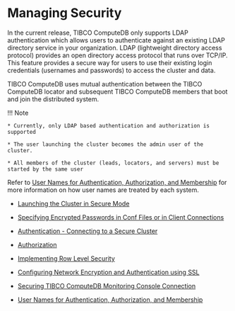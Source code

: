 # Managing Security

In the current release, TIBCO ComputeDB only supports LDAP authentication which allows users to authenticate against an existing LDAP directory service in your organization. LDAP (lightweight directory access protocol) provides an open directory access protocol that runs over TCP/IP. </br>This feature provides a secure way for users to use their existing login credentials (usernames and passwords) to access the cluster and data.

TIBCO ComputeDB uses mutual authentication between the TIBCO ComputeDB locator and subsequent TIBCO ComputeDB members that boot and join the distributed system. 

!!! Note
	
	* Currently, only LDAP based authentication and authorization is supported

	* The user launching the cluster becomes the admin user of the cluster.

	* All members of the cluster (leads, locators, and servers) must be started by the same user

<!--	* The TIBCO ComputeDB cluster and the Spark cluster (smart connector mode) must be secure-->
Refer to [User Names for Authentication, Authorization, and Membership](user_names_for_authentication_authorization_and_membership.md#user-names) for more information on how user names are treated by each system.

* [Launching the Cluster in Secure Mode](launching_the_cluster_in_secure_mode.md)

* [Specifying Encrypted Passwords in Conf Files or in Client Connections](specify_encrypt_passwords_conf_client.md)

* [Authentication - Connecting to a Secure Cluster](authentication_connecting_to_a_secure_cluster.md)
 
* [Authorization](authorization.md)

* [Implementing Row Level Security](row_level_security.md)

* [Configuring Network Encryption and Authentication using SSL](configuring_network_encryption_and_authentication_using_ssl.md)

* [Securing TIBCO ComputeDB Monitoring Console Connection](../configuring_cluster/securinguiconnection.md)

* [User Names for Authentication, Authorization, and Membership](user_names_for_authentication_authorization_and_membership.md)

